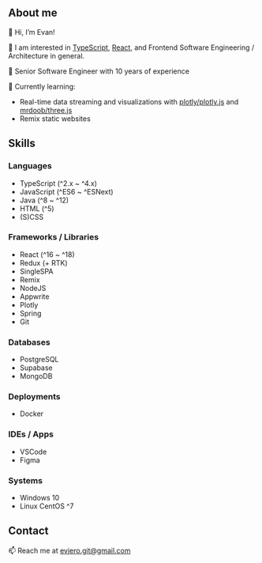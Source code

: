 ## About me

👋 Hi, I’m Evan!

👀 I am interested in [TypeScript](typescriptlang.org/), [React](https://reactjs.org/), and Frontend Software Engineering / Architecture in general.

🏅 Senior Software Engineer with 10 years of experience

🌱 Currently learning:
- Real-time data streaming and visualizations with [plotly/plotly.js](https://github.com/plotly/plotly.js) and [mrdoob/three.js](https://github.com/mrdoob/three.js/)
- Remix static websites

## Skills

### Languages
- TypeScript (^2.x ~ ^4.x)
- JavaScript (^ES6 ~ ^ESNext)
- Java (^8 ~ ^12)
- HTML (^5)
- (S)CSS
### Frameworks / Libraries
- React (^16 ~ ^18)
- Redux (+ RTK)
- SingleSPA
- Remix
- NodeJS
- Appwrite
- Plotly
- Spring
- Git
### Databases
- PostgreSQL
- Supabase
- MongoDB
### Deployments
- Docker
### IDEs / Apps
- VSCode
- Figma
### Systems
- Windows 10
- Linux CentOS ^7

## Contact

📫 Reach me at [evjero.git@gmail.com](mailto:evjero.git@gmail.com)

<!---
evjero/evjero is a ✨ special ✨ repository because its `README.md` (this file) appears on your GitHub profile.
You can click the Preview link to take a look at your changes.
--->
